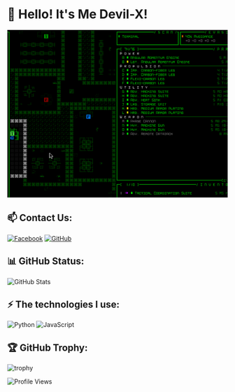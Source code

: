 # 👋 Hello! It's Me Devil-X!

![My Banner](https://raw.githubusercontent.com/MRVIVEK-CODER/MRVIVEK-CODER/main/md7Oqrf.gif)

## 📫 Contact Us:
[![Facebook](https://img.shields.io/badge/Facebook-%231877F2.svg?style=for-the-badge&logo=facebook&logoColor=white)](https://facebook.com/AnonymousCyberTeamOfficial)
[![GitHub](https://img.shields.io/badge/GitHub-%23121011.svg?style=for-the-badge&logo=github&logoColor=white)](https://github.com/Anonymous-Cyber-Team)

## 📊 GitHub Status:
![GitHub Stats](https://github-readme-stats.vercel.app/api?username=yourusername&show_icons=true&theme=dark)

## ⚡ The technologies I use:
![Python](https://img.shields.io/badge/Python-%233776AB.svg?style=for-the-badge&logo=python&logoColor=white)
![JavaScript](https://img.shields.io/badge/JavaScript-%23F7DF1E.svg?style=for-the-badge&logo=javascript&logoColor=black)

## 🏆 GitHub Trophy:
![trophy](https://github-profile-trophy.vercel.app/?username=yourusername&theme=onedark)

![Profile Views](https://komarev.com/ghpvc/?username=yourusername&label=Profile%20Views&color=blue&style=plastic)
